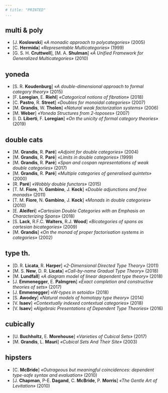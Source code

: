 ```yaml
---
# title: "PRINTED"
...
```


## multi & poly

+ [J. __Koslowski__] _«A monadic approach to polycategories»_ (2005)
+ [C. __Hermida__] _«Representable Multicategories»_ (1999)
+ [G. S. H. __Cruttwell__], [M. A. __Shulman__] _«A Unified Framework for Generalized Multicategories»_ (2010)

## yoneda

+ [S. R. __Koudenburg__] _«A double-dimensional approach to formal category theory»_ (2015)
+ [F. __Loregian__, E. __Riehl__] _«Categorical notions of fibration»_ (2018)
+ [C. __Pastro__, R. __Street__] _«Doubles for monoidal categories»_ (2007)
+ [M. __Grandis__, W. __Tholen__] _«Natural weak factorization systems»_ (2006)
+ [M. __Weber__] _«Yoneda Structures from 2-toposes»_ (2007)
+ [I. D. __Liberti__, F. __Loregian__] _«On the unicity of formal category theories»_ (2019)

## double cats

+ [M. __Grandis__, R. __Paré__] _«Adjoint for double categories»_ (2004)
+ [M. __Grandis__, R. __Paré__] _«Limits in double categories»_ (1999)
+ [M. __Grandis__, R. __Paré__] _«Span and cospan representations of weak double categories»_ (2017)
+ [M. __Grandis__, R. __Paré__] _«Multiple categories of generalised quintets»_ (2000)
+ [R. __Paré__] _«Wobbly double functors»_ (2015)
+ [T. M. __Fiore__, N. __Gambino__, J. __Kock__] _«Double adjunctions and free monads»_ (2011)
+ [T. M. __Fiore__, N. __Gambino__, J. __Kock__] _«Monads in double categories»_ (2010)
+ [E. __Aleiferi__] _«Cartesian Double Categories with an Emphasis on Characterizing Spans»_ (2018)
+ [S. __Lack__, R.F.C. __Walters__, R.J. __Wood__] _«Bicategories of spans as cartesian bicategories»_ (2009)
+ [M. __Grandis__] _«On the monad of proper factorisation systems in categories»_ (2002)

## type th.

+ [D. R. __Licata__, R. __Harper__] _«2-Dimensional Directed Type Theory»_ (2011)
+ [M. S. __New__, D. R. __Licata__] _«Call-by-name Gradual Type Theory»_ (2018)
+ [M. __Lundfall__] _«A diagram model of linear dependent type theory»_ (2018)
+ [J. __Emmenegger__, E. __Palmgren__] _«Exact completion and constructive theories of sets»_ (2017)
+ [J. __Emmenegger__] _«W-types in setoids»_ (2018)
+ [S. __Awodey__] _«Natural models of homotopy type theory»_ (2014)
+ [V. __Isaev__] _«Contextually indexed contextual categories»_ (2018)
+ [V. __Isaev__] _«Algebraic Presentations of Dependent Type Theories»_ (2016)

## cubically

+ [U. __Buchholtz__, E. __Morehouse__] _«Varieties of Cubical Sets»_ (2017)
+ [M. __Grandis__, L. __Mauri__] _«Cubical Sets And Their Site»_ (2003)

## hipsters

+ [C. __McBride__] _«Outrageous but meaningful coincidences: dependent type-safe syntax and evaluation»_ (2010)
+ [J. __Chapman__, P-E. __Dagand__, C. __McBride__, P. __Morris__] _«The Gentle Art of Levitation»_ (2010)
